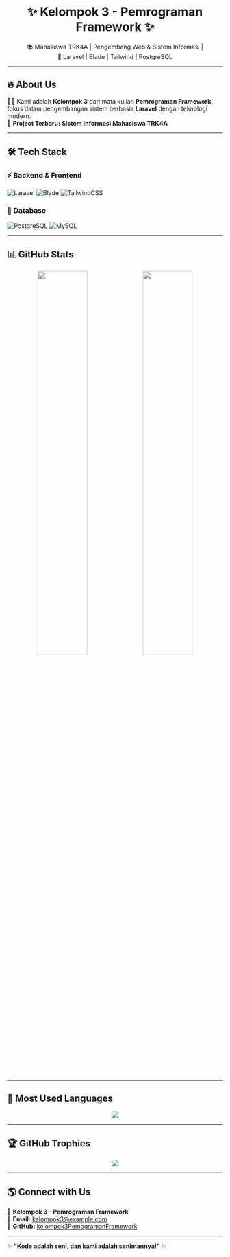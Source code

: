 <h1 align="center">✨ Kelompok 3 - Pemrograman Framework ✨</h1>

<p align="center">
  📚 Mahasiswa TRK4A | Pengembang Web & Sistem Informasi |
  <br>🚀 Laravel | Blade | Tailwind | PostgreSQL
</p>

---

## 🔥 About Us  
👨‍💻 Kami adalah **Kelompok 3** dari mata kuliah **Pemrograman Framework**, fokus dalam pengembangan sistem berbasis **Laravel** dengan teknologi modern.  
📌 **Project Terbaru:** **Sistem Informasi Mahasiswa TRK4A**  

---

## 🛠️ Tech Stack  
### ⚡ Backend & Frontend  
![Laravel](https://img.shields.io/badge/Laravel-FF2D20?style=for-the-badge&logo=laravel&logoColor=white)
![Blade](https://img.shields.io/badge/Blade_Template-000000?style=for-the-badge&logo=laravel&logoColor=white)
![TailwindCSS](https://img.shields.io/badge/TailwindCSS-38B2AC?style=for-the-badge&logo=tailwind-css&logoColor=white)

### 💾 Database  
![PostgreSQL](https://img.shields.io/badge/PostgreSQL-316192?style=for-the-badge&logo=postgresql&logoColor=white)
![MySQL](https://img.shields.io/badge/MySQL-4479A1?style=for-the-badge&logo=mysql&logoColor=white)

---

## 📊 GitHub Stats  
<p align="center">
  <img src="https://github-readme-stats.vercel.app/api?username=Kel3PemrogramanFrameworkGit&show_icons=true&theme=radical&hide_border=true" width="48%" />
  <img src="https://github-readme-streak-stats.herokuapp.com/?user=Kel3PemrogramanFrameworkGit&theme=radical&hide_border=true" width="48%" />
</p>

---

## 🚀 Most Used Languages  
<p align="center">
  <img src="https://github-readme-stats.vercel.app/api/top-langs/?username=Kel3PemrogramanFrameworkGit&layout=compact&theme=radical&hide_border=true" />
</p>

---

## 🏆 GitHub Trophies  
<p align="center">
  <img src="https://github-profile-trophy.vercel.app/?username=Kel3PemrogramanFrameworkGit&theme=radical&no-frame=true&margin-w=10" />
</p>

---

## 🌎 Connect with Us  
📌 **Kelompok 3 - Pemrograman Framework**  
📧 **Email:** kelompok3@example.com  
🔗 **GitHub:** [kelompok3PemogramanFramework](https://github.com/Kel3PemrogramanFrameworkGit)  

---

✨ **"Kode adalah seni, dan kami adalah senimannya!"** ✨  
